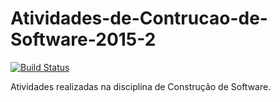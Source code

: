 # Atividades-de-Contrucao-de-Software-2015-2
[![Build Status](https://travis-ci.org/serrgio/Atividades-de-Contrucao-de-Software-2015-2.svg?branch=master)](https://travis-ci.org/serrgio/Atividades-de-Contrucao-de-Software-2015-2)

Atividades realizadas na disciplina de Construção de Software.
